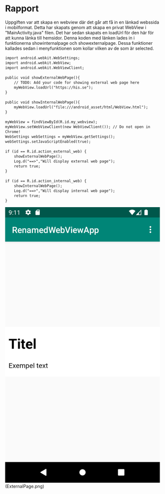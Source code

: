 
# Rapport

Uppgiften var att skapa en webview där det går att få in en länkad webssida i mobilformat. Detta har skapats genom att skapa en privat WebView i "MainActivity.java" filen. Det har sedan skapats en loadUrl för den här för att kunna länka till hemsidor. Denna koden med länken lades in i funktionerna showinternalpage och showexternalpage. Dessa funktioner kallades sedan i menyfunktionen som kollar vilken av de som är selected.
``` 
import android.webkit.WebSettings;
import android.webkit.WebView;
import android.webkit.WebViewClient;

public void showExternalWebPage(){
    // TODO: Add your code for showing external web page here
    myWebView.loadUrl("https://his.se");
}

public void showInternalWebPage(){
    myWebView.loadUrl("file:///android_asset/html/WebView.html");
}

myWebView = findViewById(R.id.my_webview);
myWebView.setWebViewClient(new WebViewClient()); // Do not open in Chrome!
WebSettings webSettings = myWebView.getSettings();
webSettings.setJavaScriptEnabled(true);

if (id == R.id.action_external_web) {
    showExternalWebPage();
    Log.d("==>","Will display external web page");
    return true;
}

if (id == R.id.action_internal_web) {
    showInternalWebPage();
    Log.d("==>","Will display internal web page");
    return true;
}
```
![](InternalPage.png)(ExternalPage.png)